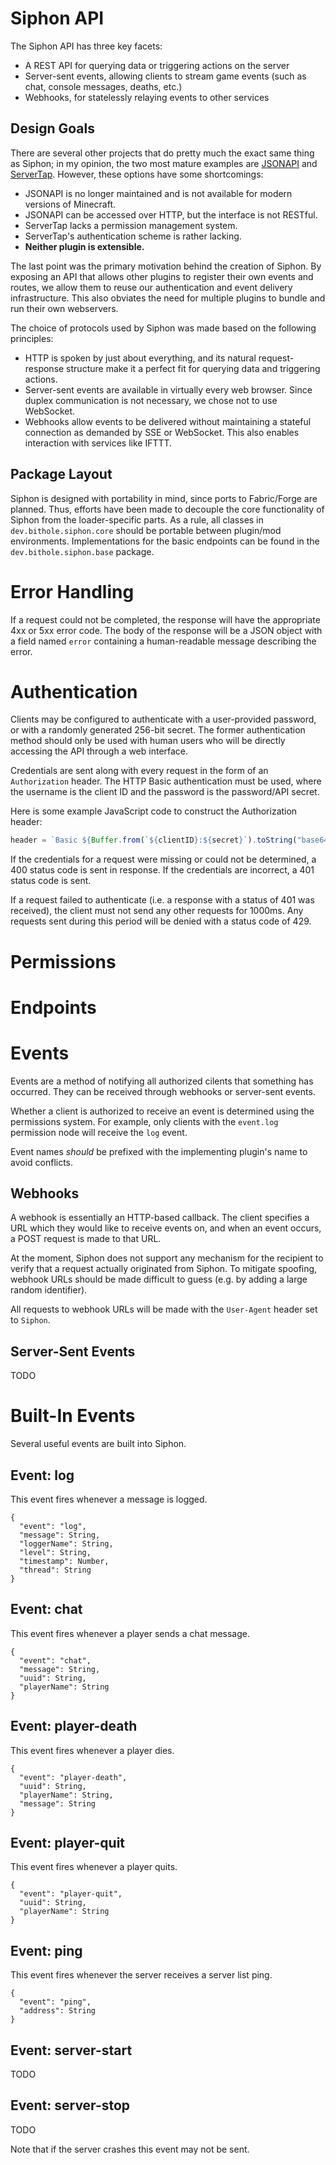 # Siphon API

The Siphon API has three key facets:
* A REST API for querying data or triggering actions on the server
* Server-sent events, allowing clients to stream game events (such as chat, console messages, deaths, etc.)
* Webhooks, for statelessly relaying events to other services

## Design Goals

There are several other projects that do pretty much the exact same thing as Siphon; in my opinion, the two most mature examples are [JSONAPI](https://github.com/alecgorge/jsonapi) and [ServerTap](https://github.com/phybros/servertap). However, these options have some shortcomings:
- JSONAPI is no longer maintained and is not available for modern versions of Minecraft.
- JSONAPI can be accessed over HTTP, but the interface is not RESTful.
- ServerTap lacks a permission management system.
- ServerTap's authentication scheme is rather lacking.
- **Neither plugin is extensible.**

The last point was the primary motivation behind the creation of Siphon. By exposing an API that allows other plugins to register their own events and routes, we allow them to reuse our authentication and event delivery infrastructure. This also obviates the need for multiple plugins to bundle and run their own webservers.

The choice of protocols used by Siphon was made based on the following principles:
- HTTP is spoken by just about everything, and its natural request-response structure make it a perfect fit for querying data and triggering actions.
- Server-sent events are available in virtually every web browser. Since duplex communication is not necessary, we chose not to use WebSocket.
- Webhooks allow events to be delivered without maintaining a stateful connection as demanded by SSE or WebSocket. This also enables interaction with services like IFTTT.

## Package Layout

Siphon is designed with portability in mind, since ports to Fabric/Forge are planned. Thus, efforts have been made to decouple the core functionality of Siphon from the loader-specific parts. As a rule, all classes in `dev.bithole.siphon.core` should be portable between plugin/mod environments. Implementations for the basic endpoints can be found in the `dev.bithole.siphon.base` package.

# Error Handling

If a request could not be completed, the response will have the appropriate 4xx or 5xx error code. The body of the response will be a JSON object with a field named `error` containing a human-readable message describing the error.

# Authentication

Clients may be configured to authenticate with a user-provided password, or with a randomly generated 256-bit secret. The former authentication method should only be used with human users who will be directly accessing the API through a web interface.

Credentials are sent along with every request in the form of an `Authorization` header. The HTTP Basic authentication must be used, where the username is the client ID and the password is the password/API secret.

Here is some example JavaScript code to construct the Authorization header:

```js
header = `Basic ${Buffer.from(`${clientID}:${secret}`).toString("base64")}`;
```

If the credentials for a request were missing or could not be determined, a 400 status code is sent in response. If the credentials are incorrect, a 401 status code is sent.

If a request failed to authenticate (i.e. a response with a status of 401 was received), the client must not send any other requests for 1000ms. Any requests sent during this period will be denied with a status code of 429.

# Permissions

# Endpoints

# Events

Events are a method of notifying all authorized cilents that something has occurred. They can be received through webhooks or server-sent events.

Whether a client is authorized to receive an event is determined using the permissions system. For example, only clients with the `event.log` permission node will receive the `log` event.

Event names *should* be prefixed with the implementing plugin's name to avoid conflicts.

## Webhooks

A webhook is essentially an HTTP-based callback. The client specifies a URL which they would like to receive events on, and when an event occurs, a POST request is made to that URL.

At the moment, Siphon does not support any mechanism for the recipient to verify that a request actually originated from Siphon. To mitigate spoofing, webhook URLs should be made difficult to guess (e.g. by adding a large random identifier).

All requests to webhook URLs will be made with the `User-Agent` header set to `Siphon`.

## Server-Sent Events

TODO

# Built-In Events

Several useful events are built into Siphon.

## Event: log

This event fires whenever a message is logged.

```
{
  "event": "log",
  "message": String,
  "loggerName": String,
  "level": String,
  "timestamp": Number,
  "thread": String
}
```

## Event: chat

This event fires whenever a player sends a chat message.

```
{
  "event": "chat",
  "message": String,
  "uuid": String,
  "playerName": String
}
```

## Event: player-death

This event fires whenever a player dies.

```
{
  "event": "player-death",
  "uuid": String,
  "playerName": String,
  "message": String
}
```

## Event: player-quit

This event fires whenever a player quits.

```
{
  "event": "player-quit",
  "uuid": String,
  "playerName": String
}
```

## Event: ping

This event fires whenever the server receives a server list ping.

```
{
  "event": "ping",
  "address": String
}
```

## Event: server-start

TODO

## Event: server-stop

TODO

Note that if the server crashes this event may not be sent.